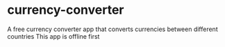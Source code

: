 # currency-converter
A free currency converter app that converts currencies between different countries
This app is offline first
